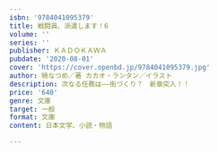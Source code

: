 ```yaml
---
isbn: '9784041095379'
title: 戦闘員、派遣します！6
volume: ''
series: ''
publisher: ＫＡＤＯＫＡＷＡ
pubdate: '2020-08-01'
cover: 'https://cover.openbd.jp/9784041095379.jpg'
author: 暁なつめ／著 カカオ・ランタン／イラスト
description: 次なる任務は――街づくり？　新章突入！！
price: '640'
genre: 文庫
target: 一般
format: 文庫
content: 日本文学、小説・物語

---
```

